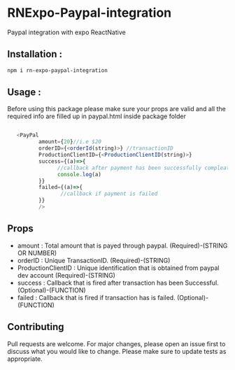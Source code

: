 # RNExpo-Paypal-integration
Paypal integration with expo ReactNative


## Installation :

  ```bash
  npm i rn-expo-paypal-integration
  ``` 
  
## Usage :
Before using this package please make sure your props are valid and all the required info are filled up in paypal.html inside package folder

```js

   <PayPal 
          amount={20}//i.e $20 
          orderID={<orderId(string)>} //transactionID
          ProductionClientID={<ProductionClientID(string)>}
          success={(a)=>{
                //callback after payment has been successfully compleated
                console.log(a)
          }} 
          failed={(a)=>{
                 //callback if payment is failed
          }}
          />
```

## Props

  * amount             : Total amount that is payed through paypal.                      (Required)-(STRING OR NUMBER)
  * orderID            : Unique TransactionID.                                           (Required)-(STRING)
  * ProductionClientID : Unique identification that is obtained from paypal dev account  (Required)-(STRING)
  * success            : Callback that is fired after transaction has been Successful.   (Optional)-(FUNCTION)
  * failed             : Callback that is fired if transaction has is failed.            (Optional)-(FUNCTION)
   
## Contributing

Pull requests are welcome. For major changes, please open an issue first to discuss what you would like to change.
Please make sure to update tests as appropriate.
